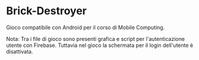 # Brick-Destroyer
 Gioco compatibile con Android per il corso di Mobile Computing. 
 
 Nota: Tra i file di gioco sono presenti grafica e script per l'autenticazione utente con Firebase. Tuttavia nel gioco la schermata per il login dell'utente è disattivata.
